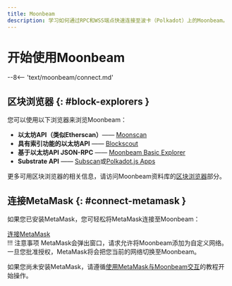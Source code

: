 ```yaml
---
title: Moonbeam
description: 学习如何通过RPC和WSS端点快速连接至波卡（Polkadot）上的Moonbeam。
---
```


# 开始使用Moonbeam

--8<-- 'text/moonbeam/connect.md'

## 区块浏览器 {: #block-explorers }

您可以使用以下浏览器来浏览Moonbeam：

 - **以太坊API（类似Etherscan）**—— [Moonscan](https://moonbeam.moonscan.io/)
 - **具有索引功能的以太坊API** —— [Blockscout](https://blockscout.moonbeam.network/)
 - **基于以太坊API JSON-RPC** —— [Moonbeam Basic Explorer](https://moonbeam-explorer.netlify.app/?network=Moonbeam)
 - **Substrate API** —— [Subscan](https://moonbeam.subscan.io/)或[Polkadot.js Apps](https://polkadot.js.org/apps/?rpc=wss%3A%2F%2Fwss.api.moonbeam.network#/explorer)

更多可用区块浏览器的相关信息，请访问Moonbeam资料库的[区块浏览器](/builders/tools/explorers)部分。

## 连接MetaMask {: #connect-metamask }

如果您已安装MetaMask，您可轻松将MetaMask连接至Moonbeam：

<div class="button-wrapper">
    <a href="#" class="md-button connectMetaMask" value="moonbeam">连接MetaMask</a>
</div>
!!! 注意事项
    MetaMask会弹出窗口，请求允许将Moonbeam添加为自定义网络。一旦您批准授权，MetaMask将会把您当前的网络切换至Moonbeam。

如果您尚未安装MetaMask，请遵循[使用MetaMask与Moonbeam交互](/tokens/connect/metamask/)的教程开始操作。